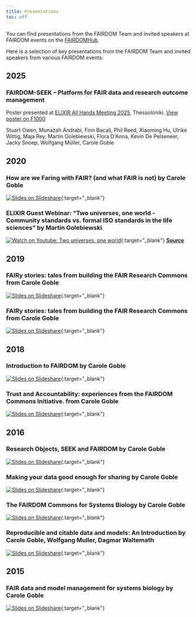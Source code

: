 ```yaml
---
title: Presentations
toc: off
---
```



You can find presentations from the FAIRDOM Team and invited speakers at FAIRDOM events on the [FAIRDOMHub](https://www.fairdomhub.org/projects/19/presentations).

Here is a selection of key presentations from the FAIRDOM Team and invited speakers from various FAIRDOM events:

## 2025

### FAIRDOM-SEEK – Platform for FAIR data and research outcome management
Poster presented at [ELIXIR All Hands Meeting 2025](https://elixir-europe.org/events/elixir-all-hands-2025), Thessoloniki.
[View poster on F1000](https://doi.org/10.7490/f1000research.1120207.1)

Stuart Owen, Munazah Andrabi, Finn Bacall, Phil Reed, Xiaoming Hu, Ulrike Wittig, Maja Rey, Martin Golebiewski, Flora D'Anna, Kevin De Pelseneer, Jacky Snoep, Wolfgang Müller, Carole Goble


## 2020 

### How are we Faring with FAIR? (and what FAIR is not) by Carole Goble

[![Slides on Slideshare](/images/presentations/HowAreWeFaring_1.png)](https://www.slideshare.net/carolegoble/how-are-we-faring-with-fair-and-what-fair-is-not){:target="_blank"}

### ELIXIR Guest Webinar: “Two universes, one world - Community standards vs. formal ISO standards in the life sciences” by Martin Golebiewski

[![Watch on Youtube: Two universes, one world](/images/presentations/CommunityStandardsVs_YT_2.png)](https://www.youtube.com/watch?v=5Md6McKt64g){:target="_blank"}
<i class="fas fa-link me-2"></i>**[Source](https://elixir-europe.org/events/elixir-guest-webinar-two-universes-one-world-community-standards-vs-formal-iso-standards-life)**


## 2019

### FAIRy stories: tales from building the FAIR Research Commons from Carole Goble

[![Slides on Slideshare](/images/presentations/FAIRy_Stories_3.png)](https://www.slideshare.net/carolegoble/fairy-stories-tales-from-building-the-fair-research-commons){:target="_blank"}

### FAIRy stories: tales from building the FAIR Research Commons from Carole Goble

[![Slides on Slideshare](/images/presentations/LetsGoFairSafari_4.png)](https://www.slideshare.net/carolegoble/lets-go-on-a-fair-safari-157523008){:target="_blank"}


## 2018 

### Introduction to FAIRDOM by Carole Goble

[![Slides on Slideshare](/images/presentations/IntroductionToFAIRDOM_5.png)](https://www.slideshare.net/carolegoble/introduction-to-fairdom){:target="_blank"}

### Trust and Accountability: experiences from the FAIRDOM Commons Initiative. from Carole Goble

[![Slides on Slideshare](/images/presentations/TrustAndAccountability_6.png)](https://www.slideshare.net/carolegoble/trust-and-accountability-experiences-from-the-fairdom-commons-initiative){:target="_blank"}


## 2016

### Research Objects, SEEK and FAIRDOM by Carole Goble
[![Slides on Slideshare](/images/presentations/ResearchObjects_7.png)](https://www.slideshare.net/carolegoble/research-objects-seek-and-fairdom){:target="_blank"}

### Making your data good enough for sharing by Carole Goble
[![Slides on Slideshare](/images/presentations/MakingYourData_8.png)](https://www.slideshare.net/FAIRDOM/making-your-data-good-enough-for-sharing){:target="_blank"}

### The FAIRDOM Commons for Systems Biology by Carole Goble
[![Slides on Slideshare](/images/presentations/TheFAIRDOMCommons_9.png)](https://www.slideshare.net/FAIRDOM/the-fairdom-commons-for-systems-biology){:target="_blank"}

### Reproducible and citable data and models: An Introduction by Carole Goble, Wolfgang Muller, Dagmar Waltemath
[![Slides on Slideshare](/images/presentations/ReproducibleAndCitableData_10.png)](https://www.slideshare.net/FAIRDOM/reproducible-and-citable-data-and-models-an-introduction){:target="_blank"}

## 2015

### FAIR data and model management for systems biology by Carole Goble
[![Slides on Slideshare](/images/presentations/FAIRDataAndModelMngt_11.png)](https://www.slideshare.net/FAIRDOM/fair-data-and-model-management-for-systems-biology){:target="_blank"}

